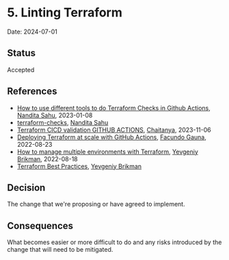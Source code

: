 # 5. Linting Terraform

Date: 2024-07-01

## Status

Accepted

## References

- [How to use different tools to do Terraform Checks in Github Actions](https://medium.com/@nanditasahu031/how-to-use-different-tools-to-do-terraform-checks-in-github-actions-b16e9fa73c42), [Nandita Sahu](https://medium.com/@nanditasahu031), 2023-01-08
- [terraform-checks](https://github.com/NanditaSahu03/terraform-checks), [Nandita Sahu](https://github.com/NanditaSahu03)
- [Terraform CICD validation GITHUB ACTIONS](https://medium.com/@penubarthy/terraform-cicd-validation-github-actions-763dfcbc5864), [Chaitanya](https://medium.com/@penubarthy), 2023-11-06
- [Deploying Terraform at scale with GitHub Actions](https://gaunacode.com/deploying-terraform-at-scale-with-github-actions), [Facundo Gauna](https://hashnode.com/@gaunacode), 2022-08-23
- [How to manage multiple environments with Terraform](https://blog.gruntwork.io/how-to-manage-multiple-environments-with-terraform-32c7bc5d692), [Yevgeniy Brikman](https://medium.com/@brikis98), 2022-08-18
- [Terraform Best Practices](https://www.terraform-best-practices.com/), [Yevgeniy Brikman](https://www.terraform-best-practices.com/)
## Decision

The change that we're proposing or have agreed to implement.

## Consequences

What becomes easier or more difficult to do and any risks introduced by the change that will need to be mitigated.
